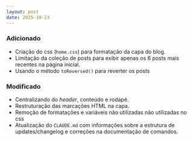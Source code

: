 ```yaml
---
layout: post
date: 2025-10-23
---
```


### Adicionado

- Criação do css (`home.css`) para formatação da capa do blog.
- Limitação da coleção de posts para exibir apenas os 6 posts mais recentes na página inicial.
- Usando o método `toReversed()` para reverter os posts


### Modificado

- Centralizando do _header_, conteúdo e rodapé.
- Restruturação das marcações HTML na capa.
- Remoção de formatações e variáveis não utilizadas não utilizadas no css
- Atualização do `CLAUDE.md` com informações sobre a estrutura de updates/changelog e correções na documentação de comandos.

